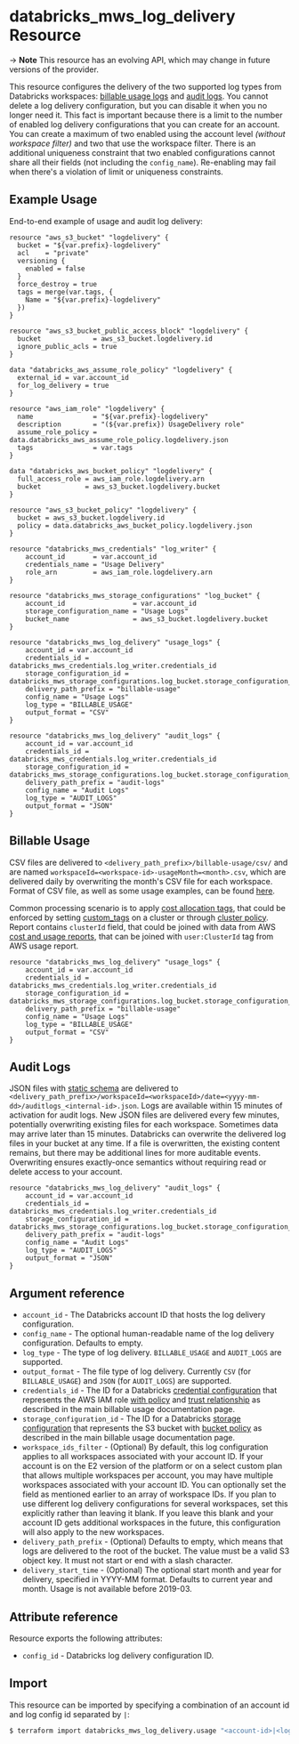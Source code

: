 # databricks_mws_log_delivery Resource

-> **Note** This resource has an evolving API, which may change in future versions of the provider.

This resource configures the delivery of the two supported log types from Databricks workspaces: [billable usage logs](https://docs.databricks.com/administration-guide/account-settings/billable-usage-delivery.html) and [audit logs](https://docs.databricks.com/administration-guide/account-settings/audit-logs.html). You cannot delete a log delivery configuration, but you can disable it when you no longer need it. This fact is important because there is a limit to the number of enabled log delivery configurations that you can create for an account. You can create a maximum of two enabled using the account level *(without workspace filter)* and two that use the workspace filter. There is an additional uniqueness constraint that two enabled configurations cannot share all their fields (not including the `config_name`). Re-enabling may fail when there's a violation of limit or uniqueness constraints.

## Example Usage

End-to-end example of usage and audit log delivery:

```hcl
resource "aws_s3_bucket" "logdelivery" {
  bucket = "${var.prefix}-logdelivery"
  acl    = "private"
  versioning {
    enabled = false
  }
  force_destroy = true
  tags = merge(var.tags, {
    Name = "${var.prefix}-logdelivery"
  })
}

resource "aws_s3_bucket_public_access_block" "logdelivery" {
  bucket             = aws_s3_bucket.logdelivery.id
  ignore_public_acls = true
}

data "databricks_aws_assume_role_policy" "logdelivery" {
  external_id = var.account_id
  for_log_delivery = true
}

resource "aws_iam_role" "logdelivery" {
  name               = "${var.prefix}-logdelivery"
  description        = "(${var.prefix}) UsageDelivery role"
  assume_role_policy = data.databricks_aws_assume_role_policy.logdelivery.json
  tags               = var.tags
}

data "databricks_aws_bucket_policy" "logdelivery" {
  full_access_role = aws_iam_role.logdelivery.arn
  bucket           = aws_s3_bucket.logdelivery.bucket
}

resource "aws_s3_bucket_policy" "logdelivery" {
  bucket = aws_s3_bucket.logdelivery.id
  policy = data.databricks_aws_bucket_policy.logdelivery.json
}

resource "databricks_mws_credentials" "log_writer" {
    account_id       = var.account_id
    credentials_name = "Usage Delivery"
    role_arn         = aws_iam_role.logdelivery.arn
}

resource "databricks_mws_storage_configurations" "log_bucket" {
    account_id                 = var.account_id
    storage_configuration_name = "Usage Logs"
    bucket_name                = aws_s3_bucket.logdelivery.bucket
}

resource "databricks_mws_log_delivery" "usage_logs" {
    account_id = var.account_id
    credentials_id = databricks_mws_credentials.log_writer.credentials_id
    storage_configuration_id = databricks_mws_storage_configurations.log_bucket.storage_configuration_id
    delivery_path_prefix = "billable-usage"
    config_name = "Usage Logs"
    log_type = "BILLABLE_USAGE"
    output_format = "CSV"
}

resource "databricks_mws_log_delivery" "audit_logs" {
    account_id = var.account_id
    credentials_id = databricks_mws_credentials.log_writer.credentials_id
    storage_configuration_id = databricks_mws_storage_configurations.log_bucket.storage_configuration_id
    delivery_path_prefix = "audit-logs"
    config_name = "Audit Logs"
    log_type = "AUDIT_LOGS"
    output_format = "JSON"
}
```

## Billable Usage

CSV files are delivered to `<delivery_path_prefix>/billable-usage/csv/` and are named `workspaceId=<workspace-id>-usageMonth=<month>.csv`, which are delivered daily by overwriting the month's CSV file for each workspace. Format of CSV file, as well as some usage examples, can be found [here](https://docs.databricks.com/administration-guide/account-settings/usage.html#download-usage-as-a-csv-file). 

Common processing scenario is to apply [cost allocation tags](https://docs.aws.amazon.com/awsaccountbilling/latest/aboutv2/cost-alloc-tags.html), that could be enforced by setting [custom_tags](cluster.md#custom_tags) on a cluster or through [cluster policy](cluster_policy.md). Report contains `clusterId` field, that could be joined with data from AWS [cost and usage reports](https://docs.aws.amazon.com/cur/latest/userguide/cur-create.html), that can be joined with `user:ClusterId` tag from AWS usage report.

```hcl
resource "databricks_mws_log_delivery" "usage_logs" {
    account_id = var.account_id
    credentials_id = databricks_mws_credentials.log_writer.credentials_id
    storage_configuration_id = databricks_mws_storage_configurations.log_bucket.storage_configuration_id
    delivery_path_prefix = "billable-usage"
    config_name = "Usage Logs"
    log_type = "BILLABLE_USAGE"
    output_format = "CSV"
}
```

## Audit Logs

JSON files with [static schema](https://docs.databricks.com/administration-guide/account-settings/audit-logs.html#audit-log-schema) are delivered to `<delivery_path_prefix>/workspaceId=<workspaceId>/date=<yyyy-mm-dd>/auditlogs_<internal-id>.json`. Logs are available within 15 minutes of activation for audit logs. New JSON files are delivered every few minutes, potentially overwriting existing files for each workspace. Sometimes data may arrive later than 15 minutes. Databricks can overwrite the delivered log files in your bucket at any time. If a file is overwritten, the existing content remains, but there may be additional lines for more auditable events. Overwriting ensures exactly-once semantics without requiring read or delete access to your account.

```hcl
resource "databricks_mws_log_delivery" "audit_logs" {
    account_id = var.account_id
    credentials_id = databricks_mws_credentials.log_writer.credentials_id
    storage_configuration_id = databricks_mws_storage_configurations.log_bucket.storage_configuration_id
    delivery_path_prefix = "audit-logs"
    config_name = "Audit Logs"
    log_type = "AUDIT_LOGS"
    output_format = "JSON"
}
```

## Argument reference

* `account_id` - The Databricks account ID that hosts the log delivery configuration.
* `config_name` - The optional human-readable name of the log delivery configuration. Defaults to empty.
* `log_type` - The type of log delivery. `BILLABLE_USAGE` and `AUDIT_LOGS` are supported.
* `output_format` - The file type of log delivery. Currently `CSV` (for `BILLABLE_USAGE`) and `JSON` (for `AUDIT_LOGS`) are supported.
* `credentials_id` - The ID for a Databricks [credential configuration](mws_credentials.md) that represents the AWS IAM role [with policy](../data-sources/aws_assume_role_policy.md) and [trust relationship](../data-sources/aws_assume_role_policy.md) as described in the main billable usage documentation page.
* `storage_configuration_id` - The ID for a Databricks [storage configuration](mws_storage_configurations.md) that represents the S3 bucket with [bucket policy](../data-sources/aws_bucket_policy.md) as described in the main billable usage documentation page.
* `workspace_ids_filter` - (Optional) By default, this log configuration applies to all workspaces associated with your account ID. If your account is on the E2 version of the platform or on a select custom plan that allows multiple workspaces per account, you may have multiple workspaces associated with your account ID. You can optionally set the field as mentioned earlier to an array of workspace IDs. If you plan to use different log delivery configurations for several workspaces, set this explicitly rather than leaving it blank. If you leave this blank and your account ID gets additional workspaces in the future, this configuration will also apply to the new workspaces.
* `delivery_path_prefix` - (Optional) Defaults to empty, which means that logs are delivered to the root of the bucket. The value must be a valid S3 object key. It must not start or end with a slash character.
* `delivery_start_time` - (Optional) The optional start month and year for delivery, specified in YYYY-MM format. Defaults to current year and month. Usage is not available before 2019-03.

## Attribute reference

Resource exports the following attributes:

* `config_id` - Databricks log delivery configuration ID.

## Import

This resource can be imported by specifying a combination of an account id and log config id separated by `|`:

```bash
$ terraform import databricks_mws_log_delivery.usage "<account-id>|<log-config-id>"
```